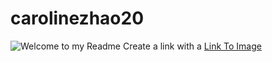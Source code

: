 # carolinezhao20
![Welcome to my Readme](https://imgs.xkcd.com/comics/is_it_christmas.png)
Create a link with a [Link To Image](https://en.wikipedia.org/wiki/Five-pointed_star)

